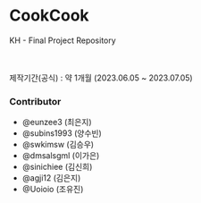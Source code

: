 # CookCook
KH - Final Project Repository

<br><br>
제작기간(공식) : 약 1개월 (2023.06.05 ~ 2023.07.05)

### Contributor
* @eunzee3 (최은지)
* @subins1993 (양수빈)
* @swkimsw (김승우)
* @dmsalsgml (이가은)
* @sinichiee (김신희)
* @agji12 (김은지)
* @Uoioio (조유진)



